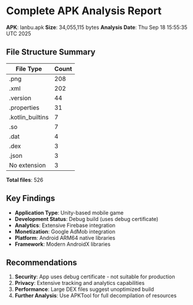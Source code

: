 # Complete APK Analysis Report

**APK**: lanbu.apk
**Size**: 34,055,115 bytes
**Analysis Date**: Thu Sep 18 15:55:35 UTC 2025

## File Structure Summary

| File Type | Count |
|-----------|-------|
| .png | 208 |
| .xml | 202 |
| .version | 44 |
| .properties | 31 |
| .kotlin_builtins | 7 |
| .so | 7 |
| .dat | 4 |
| .dex | 3 |
| .json | 3 |
| No extension | 3 |

**Total files**: 526

## Key Findings

- **Application Type**: Unity-based mobile game
- **Development Status**: Debug build (uses debug certificate)
- **Analytics**: Extensive Firebase integration
- **Monetization**: Google AdMob integration
- **Platform**: Android ARM64 native libraries
- **Framework**: Modern AndroidX libraries

## Recommendations

1. **Security**: App uses debug certificate - not suitable for production
2. **Privacy**: Extensive tracking and analytics capabilities
3. **Performance**: Large DEX files suggest unoptimized build
4. **Further Analysis**: Use APKTool for full decompilation of resources
